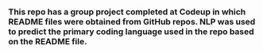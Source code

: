 ### This repo has a group project completed at Codeup in which README files were obtained from GitHub repos. NLP was used to predict the primary coding language used in the repo based on the README file.